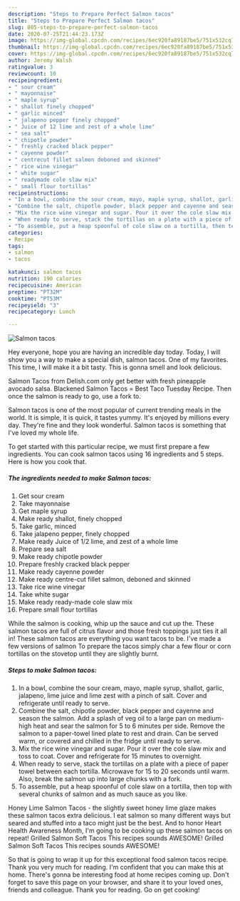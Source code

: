 ```yaml
---
description: "Steps to Prepare Perfect Salmon tacos"
title: "Steps to Prepare Perfect Salmon tacos"
slug: 805-steps-to-prepare-perfect-salmon-tacos
date: 2020-07-25T21:44:23.173Z
image: https://img-global.cpcdn.com/recipes/6ec920fa89187be5/751x532cq70/salmon-tacos-recipe-main-photo.jpg
thumbnail: https://img-global.cpcdn.com/recipes/6ec920fa89187be5/751x532cq70/salmon-tacos-recipe-main-photo.jpg
cover: https://img-global.cpcdn.com/recipes/6ec920fa89187be5/751x532cq70/salmon-tacos-recipe-main-photo.jpg
author: Jeremy Walsh
ratingvalue: 3
reviewcount: 10
recipeingredient:
- " sour cream"
- " mayonnaise"
- " maple syrup"
- " shallot finely chopped"
- " garlic minced"
- " jalapeno pepper finely chopped"
- " Juice of 12 lime and zest of a whole lime"
- " sea salt"
- " chipotle powder"
- " freshly cracked black pepper"
- " cayenne powder"
- " centrecut fillet salmon deboned and skinned"
- " rice wine vinegar"
- " white sugar"
- " readymade cole slaw mix"
- " small flour tortillas"
recipeinstructions:
- "In a bowl, combine the sour cream, mayo, maple syrup, shallot, garlic, jalapeno, lime juice and lime zest with a pinch of salt. Cover and refrigerate until ready to serve."
- "Combine the salt, chipotle powder, black pepper and cayenne and season the salmon. Add a splash of veg oil to a large pan on medium-high heat and sear the salmon for 5 to 6 minutes per side. Remove the salmon to a paper-towel lined plate to rest and drain. Can be served warm, or covered and chilled in the fridge until ready to serve."
- "Mix the rice wine vinegar and sugar. Pour it over the cole slaw mix and toss to coat. Cover and refrigerate for 15 minutes to overnight."
- "When ready to serve, stack the tortillas on a plate with a piece of paper towel between each tortilla. Microwave for 15 to 20 seconds until warm. Also, break the salmon up into large chunks with a fork."
- "To assemble, put a heap spoonful of cole slaw on a tortilla, then top with several chunks of salmon and as much sauce as you like."
categories:
- Recipe
tags:
- salmon
- tacos

katakunci: salmon tacos 
nutrition: 190 calories
recipecuisine: American
preptime: "PT32M"
cooktime: "PT53M"
recipeyield: "3"
recipecategory: Lunch

---
```



![Salmon tacos](https://img-global.cpcdn.com/recipes/6ec920fa89187be5/751x532cq70/salmon-tacos-recipe-main-photo.jpg)

Hey everyone, hope you are having an incredible day today. Today, I will show you a way to make a special dish, salmon tacos. One of my favorites. This time, I will make it a bit tasty. This is gonna smell and look delicious.

Salmon Tacos from Delish.com only get better with fresh pineapple avocado salsa. Blackened Salmon Tacos = Best Taco Tuesday Recipe. Then once the salmon is ready to go, use a fork to.

Salmon tacos is one of the most popular of current trending meals in the world. It is simple, it is quick, it tastes yummy. It's enjoyed by millions every day. They're fine and they look wonderful. Salmon tacos is something that I've loved my whole life.


To get started with this particular recipe, we must first prepare a few ingredients. You can cook salmon tacos using 16 ingredients and 5 steps. Here is how you cook that.

<!--inarticleads1-->

##### The ingredients needed to make Salmon tacos:

1. Get  sour cream
1. Take  mayonnaise
1. Get  maple syrup
1. Make ready  shallot, finely chopped
1. Take  garlic, minced
1. Take  jalapeno pepper, finely chopped
1. Make ready  Juice of 1/2 lime, and zest of a whole lime
1. Prepare  sea salt
1. Make ready  chipotle powder
1. Prepare  freshly cracked black pepper
1. Make ready  cayenne powder
1. Make ready  centre-cut fillet salmon, deboned and skinned
1. Take  rice wine vinegar
1. Take  white sugar
1. Make ready  ready-made cole slaw mix
1. Prepare  small flour tortillas


While the salmon is cooking, whip up the sauce and cut up the. These salmon tacos are full of citrus flavor and those fresh toppings just ties it all in! These salmon tacos are everything you want tacos to be. I&#39;ve made a few versions of salmon To prepare the tacos simply char a few flour or corn tortillas on the stovetop until they are slightly burnt. 

<!--inarticleads2-->

##### Steps to make Salmon tacos:

1. In a bowl, combine the sour cream, mayo, maple syrup, shallot, garlic, jalapeno, lime juice and lime zest with a pinch of salt. Cover and refrigerate until ready to serve.
1. Combine the salt, chipotle powder, black pepper and cayenne and season the salmon. Add a splash of veg oil to a large pan on medium-high heat and sear the salmon for 5 to 6 minutes per side. Remove the salmon to a paper-towel lined plate to rest and drain. Can be served warm, or covered and chilled in the fridge until ready to serve.
1. Mix the rice wine vinegar and sugar. Pour it over the cole slaw mix and toss to coat. Cover and refrigerate for 15 minutes to overnight.
1. When ready to serve, stack the tortillas on a plate with a piece of paper towel between each tortilla. Microwave for 15 to 20 seconds until warm. Also, break the salmon up into large chunks with a fork.
1. To assemble, put a heap spoonful of cole slaw on a tortilla, then top with several chunks of salmon and as much sauce as you like.


Honey Lime Salmon Tacos - the slightly sweet honey lime glaze makes these salmon tacos extra delicious. I eat salmon so many different ways but seared and stuffed into a taco might just be the best. And to honor Heart Health Awareness Month, I&#39;m going to be cooking up these salmon tacos on repeat! Grilled Salmon Soft Tacos This recipes sounds AWESOME! Grilled Salmon Soft Tacos This recipes sounds AWESOME! 

So that is going to wrap it up for this exceptional food salmon tacos recipe. Thank you very much for reading. I'm confident that you can make this at home. There's gonna be interesting food at home recipes coming up. Don't forget to save this page on your browser, and share it to your loved ones, friends and colleague. Thank you for reading. Go on get cooking!

